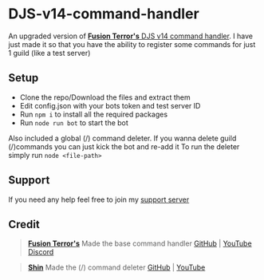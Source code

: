# DJS-v14-command-handler

An upgraded version of [**Fusion Terror's** DJS v14 command handler](https://www.youtube.com/watch?v=DB8a8i1pXUM). I have just made it so that you have the ability to register some commands for just 1 guild (like a test server)

## Setup
- Clone the repo/Download the files and extract them
- Edit config.json with your bots token and test server ID
- Run `npm i` to install all the required packages
- Run `node run bot` to start the bot

Also included a global (/) command deleter. If you wanna delete guild (/)commands you can just kick the bot and re-add it
To run the deleter simply run `node <file-path>`

## Support
If you need any help feel free to join my [support server](https://discord.gg/9jFqS5H43Q)

## Credit
> [**Fusion Terror's**](https://www.youtube.com/c/FusionTerror)
> Made the base command handler
> [GitHub](https://github.com/FusionTerror) | [YouTube](https://www.youtube.com/c/FusionTerror) [Discord](https://discord.com/invite/QJyTkNxVrX)

> [**Shin**](https://www.youtube.com/channel/UCmc0FzllZqEI0H1iwSWUquw)
> Made the (/) command deleter
> [GitHub](https://github.com/Shineurysm) | [YouTube](https://www.youtube.com/channel/UCmc0FzllZqEI0H1iwSWUquw)
